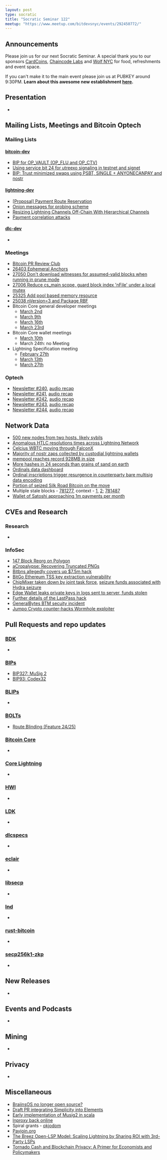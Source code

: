 ```yaml
---
layout: post
type: socratic
title: "Socratic Seminar 122"
meetup: "https://www.meetup.com/bitdevsnyc/events/292450772/"
---
```


## Announcements
Please join us for our next Socratic Seminar. A special thank you to our sponsors [CardCoins](https://cardcoins.co), [Chaincode Labs](https://chaincode.com) and [Wolf NYC](https://wolfnyc.com) for food, refreshments and event space.

If you can't make it to the main event please join us at PUBKEY around 9:30PM. **Learn about this awesome new establishment [here](https://ny.eater.com/2022/12/13/23494423/pubkey-opening-manhattan-bitcoin-bar).**

## Presentation
-

## Mailing Lists, Meetings and Bitcoin Optech
### Mailing Lists
#### [bitcoin-dev](https://lists.linuxfoundation.org/pipermail/bitcoin-dev)
- [BIP for OP_VAULT (OP_FLU and OP_CTV)](https://lists.linuxfoundation.org/pipermail/bitcoin-dev/2023-March/021510.html)
- [Using service bit 24 for utreexo signaling in testnet and signet](https://lists.linuxfoundation.org/pipermail/bitcoin-dev/2023-March/021515.html)
- [BIP: Trust minimized swaps using PSBT, SINGLE + ANYONECANPAY and nostr](https://lists.linuxfoundation.org/pipermail/bitcoin-dev/2023-March/021521.html)

#### [lightning-dev](https://lists.linuxfoundation.org/pipermail/lightning-dev)
- [[Proposal] Payment Route Reservation](https://lists.linuxfoundation.org/pipermail/lightning-dev/2023-February/003867.html)
- [Onion messages for probing scheme](https://lists.linuxfoundation.org/pipermail/lightning-dev/2023-February/003869.html)
- [Resizing Lightning Channels Off-Chain With Hierarchical Channels](https://lists.linuxfoundation.org/pipermail/lightning-dev/2023-March/003886.html)
- [Payment correlation attacks](https://lists.linuxfoundation.org/pipermail/lightning-dev/2023-March/003890.html)

#### [dlc-dev](https://mailmanlists.org/pipermail/dlc-dev)
-

### Meetings
- [Bitcoin PR Review Club](https://bitcoincore.reviews)
- [26403 Ephemeral Anchors](https://bitcoincore.reviews/26403)
- [27050 Don't download witnesses for assumed-valid blocks when running in prune mode](https://bitcoincore.reviews/27050)
- [27006 Reduce cs_main scope, guard block index 'nFile' under a local mutex](https://bitcoincore.reviews/27006)
- [25325 Add pool based memory resource](https://bitcoincore.reviews/25325)
- [25038 nVersion=3 and Package RBF](https://bitcoincore.reviews/25038-2)
- Bitcoin Core general developer meetings
  - [March 2nd](https://www.erisian.com.au/bitcoin-core-dev/log-2023-03-02.html#l-192)
  - [March 9th](https://www.erisian.com.au/bitcoin-core-dev/log-2023-03-09.html#l-182)
  - [March 16th](https://www.erisian.com.au/bitcoin-core-dev/log-2023-03-16.html#l-340)
  - [March 23rd](https://www.erisian.com.au/bitcoin-core-dev/log-2023-03-23.html#l-196)
- Bitcoin Core wallet meetings
  - [March 10th](https://www.erisian.com.au/bitcoin-core-dev/log-2023-03-10.html#l-197)
  - March 24th: no Meeting
- Lightning Specification meeting
  - [February 27th](https://github.com/lightning/bolts/issues/1057)
  - [March 13th](https://github.com/lightning/bolts/issues/1058)
  - [March 27th](https://github.com/lightning/bolts/issues/1060)

### Optech
- [Newsletter #240](https://bitcoinops.org/en/newsletters/2023/03/01/), [audio recap](https://twitter.com/bitcoinoptech/status/1631308426738388997)
- [Newsletter #241](https://bitcoinops.org/en/newsletters/2023/03/08/), [audio recap](https://twitter.com/bitcoinoptech/status/1633845257489252356)
- [Newsletter #242](https://bitcoinops.org/en/newsletters/2023/03/15/), [audio recap](https://twitter.com/bitcoinoptech/status/1636355587003801607)
- [Newsletter #243](https://bitcoinops.org/en/newsletters/2023/03/22/), [audio recap](https://twitter.com/bitcoinoptech/status/1638903093709479939)
- [Newsletter #244](https://bitcoinops.org/en/newsletters/2023/03/29/), [audio recap](https://twitter.com/bitcoinoptech/status/1641028263953813505)

## Network Data
- [500 new nodes from two hosts, likely sybils](https://twitter.com/mattthias0/status/1638498177660735489)
- [Anomalous HTLC resolutions times across Lightning Network](https://twitter.com/roasbeef/status/1633544951895293952)
- [Celcius WBTC moving through FalconX](https://twitter.com/ErgoBTC/status/1630327333772042240)
- [Majority of nostr zaps collected by custodial lightning wallets](https://twitter.com/benthecarman/status/1638006709741289474)
- [mempool reaches record 928MB in size](https://twitter.com/murchandamus/status/1638952405415895044)
- [More hashes in 24 seconds than grains of sand on earth](https://twitter.com/w_s_bitcoin/status/1633512005431697408)
- [Ordinals data dashboard](https://dune.com/dgtl_assets/bitcoin-ordinals-analysis)
- [Ordinal inscriptions trigger resurgence in counterparty bare multisig data encoding](https://twitter.com/mononautical/status/1639095507338530817)
- [Portion of seized Silk Road Bitcoin on the move](https://twitter.com/glassnode/status/1633243962457878538)
- Multiple stale blocks - [781277](https://forkmonitor.info/stale/btc/781277), context - [1](https://twitter.com/mattthias0/status/1638574154453483520), [2](https://twitter.com/jamesob/status/1637191706691903488); [781487](https://forkmonitor.info/stale/btc/781487)
- [Wallet of Satoshi approaching 1m payments per month](https://twitter.com/kerooke/status/1638893386852646915)

## CVEs and Research
### Research
-

### InfoSec
- [147 Block Reorg on Polygon](https://forum.polygon.technology/t/157-block-reorg-at-block-height-39599624/11388)
- [aCropalypse: Recovering Truncated PNGs](https://www.da.vidbuchanan.co.uk/blog/exploiting-acropalypse.html)
- [Bitbns allegedly covers up $7.5m hack](https://twitter.com/zachxbt/status/1630665458134163476)
- [BitGo Ethereum TSS key extraction vulnerability](https://www.fireblocks.com/blog/bitgo-wallet-zero-proof-vulnerability)
- [ChipMixer taken down by joint task force](https://www.justice.gov/opa/pr/justice-department-investigation-leads-takedown-darknet-cryptocurrency-mixer-processed-over-3), [seizure funds associated with Hydra seizure](https://twitter.com/ErgoBTC/status/1638702389938262016)
- [Edge Wallet leaks private keys in logs sent to server, funds stolen](https://edge.app/blog/company-news/edge-security-incident-urgent-notice/)
- [Further details of the LastPass hack](https://support.lastpass.com/help/incident-2-additional-details-of-the-attack)
- [GeneralBytes BTM secuity incident](https://generalbytes.atlassian.net/wiki/spaces/ESD/pages/2885222430/Security+Incident+March+17-18th+2023)
- [Jumpo Crypto counter-hacks Wormhole exploiter](https://www.blockworksresearch.com/research/we-do-a-little-counter-exploit)

## Pull Requests and repo updates
### [BDK](https://github.com/bitcoindevkit/bdk)
-

### [BIPs](https://github.com/bitcoin/bips)
- [BIP327: MuSig 2](https://github.com/bitcoin/bips/pull/1372)
- [BIP93: Codex32](https://github.com/bitcoin/bips/pull/1425)

### [BLIPs](https://github.com/lightning/blips)
-

### [BOLTs](https://github.com/lightningnetwork/lightning-rfc)
- [Route Blinding (Feature 24/25)](https://github.com/lightning/bolts/pull/765)

### [Bitcoin Core](https://github.com/bitcoin/bitcoin)
-

### [Core Lightning](https://github.com/ElementsProject/lightning)
-

### [HWI](https://github.com/bitcoin-core/HWI)
-

### [LDK](https://github.com/lightningdevkit/rust-lightning)
-

### [dlcspecs](https://github.com/discreetlogcontracts/dlcspecs)
-

### [eclair](https://github.com/ACINQ/eclair/)
-

### [libsecp](https://github.com/bitcoin-core/secp256k1)
-

### [lnd](https://github.com/lightningnetwork/lnd)
-

### [rust-bitcoin](https://github.com/rust-bitcoin/rust-bitcoin)
-

### [secp256k1-zkp](https://github.com/ElementsProject/secp256k1-zkp)
-


## New Releases
-

## Events and Podcasts
-

## Mining
-

## Privacy
-

## Miscellaneous
- [BraiinsOS no longer open source?](https://twitter.com/ajtowns/status/1629280539583877122)
- [Draft PR integrating Simplicity into Elements](https://github.com/ElementsProject/elements/pull/1219)
- [Early implementation of Musig2 in scala](https://github.com/fiatjaf/scoin/pull/14)
- [lnproxy back online](https://twitter.com/lnproxy/status/1634896344383930372)
- Spiral grants - [okjodom](https://twitter.com/spiralbtc/status/1633141813555986433)
- [Payjoin.org](http://payjoin.org/)
- [The Breez Open-LSP Model: Scaling Lightning by Sharing ROI with 3rd-Party LSPs](https://medium.com/breez-technology/the-breez-open-lsp-model-scaling-lightning-by-sharing-roi-with-3rd-party-lsps-e2ef6e31562e)
- [Tornado Cash and Blockchain Privacy: A Primer for Economists and Policymakers](https://research.stlouisfed.org/publications/review/2023/02/03/tornado-cash-and-blockchain-privacy-a-primer-for-economists-and-policymakers)

